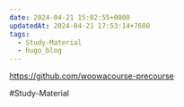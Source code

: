 ```yaml
---
date: 2024-04-21 15:02:55+0000
updatedAt: 2024-04-21 17:53:14+7600
tags:
  - Study-Material
  - hugo_blog
---
```

https://github.com/woowacourse-precourse

#Study-Material 